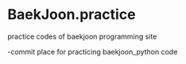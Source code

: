 # BaekJoon.practice
practice codes of baekjoon programming site

-commit place for practicing baekjoon_python code
